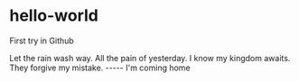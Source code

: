  # hello-world
First try in Github

Let the rain wash way.
All the pain of yesterday.
I know my kingdom awaits.
They forgive my mistake.
----- I'm coming home
